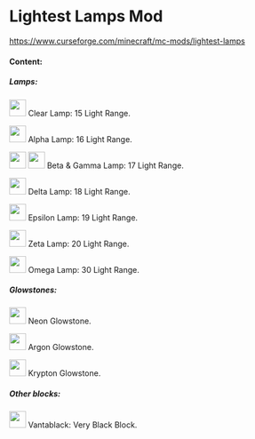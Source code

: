 Lightest Lamps Mod
==================
https://www.curseforge.com/minecraft/mc-mods/lightest-lamps

#### Content:

##### Lamps:

<img src="https://dczippl.tk/img/lightestlamps/cl_rendner.png" width="30"> Clear Lamp: 15 Light Range.

<img src="https://dczippl.tk/img/lightestlamps/al_rendner.png" width="30"> Alpha Lamp: 16 Light Range.

<img src="https://dczippl.tk/img/lightestlamps/bl_rendner.png" width="30"> <img src="https://dczippl.tk/img/lightestlamps/gl_rendner.png" width="30"> Beta & Gamma Lamp: 17 Light Range.

<img src="https://dczippl.tk/img/lightestlamps/dl_rendner.png" width="30"> Delta Lamp: 18 Light Range.

<img src="https://dczippl.tk/img/lightestlamps/el_rendner.png" width="30"> Epsilon Lamp: 19 Light Range.

<img src="https://dczippl.tk/img/lightestlamps/zl_rendner.png" width="30"> Zeta Lamp: 20 Light Range.

<img src="https://dczippl.tk/img/lightestlamps/ol_render.png" width="30"> Omega Lamp: 30 Light Range.

 

##### Glowstones:
<img src="https://dczippl.tk/img/lightestlamps/neon_rendner.png" width="30"> Neon Glowstone.

<img src="https://dczippl.tk/img/lightestlamps/argon_rendner.png" width="30"> Argon Glowstone.

<img src="https://dczippl.tk/img/lightestlamps/krypton_rendner.png" width="30"> Krypton Glowstone.

 

##### Other blocks:

<img src="https://dczippl.tk/img/lightestlamps/vb_rendner.png" width="30"> Vantablack: Very Black Block.
